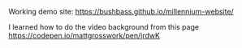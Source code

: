 Working demo site: https://bushbass.github.io/millennium-website/

I learned how to do the video background from this page
https://codepen.io/mattgrosswork/pen/jrdwK